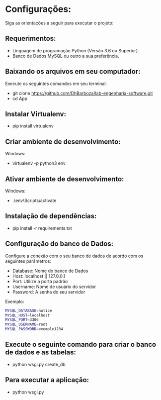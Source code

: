 # Configurações:
Siga as orientações a seguir para executar o projeto:

## Requerimentos:
- Linguagem de programação Python (Versão 3.6 ou Superior).
- Banco de Dados MySQL ou outro a sua preferência.

## Baixando os arquivos em seu computador:
Execute os seguintes comandos em seu terminal:
- git clone https://github.com/DhBarboza/lab-engenharia-software.git
- cd App

## Instalar Virtualenv:
- pip install virtualenv

## Criar ambiente de desenvolvimento:
Windows:
  - virtualenv -p python3 env

## Ativar ambiente de desenvolvimento:
Windows:
  - .\env\Scripts\activate

## Instalação de dependências:
- pip install -r requirements.txt

## Configuração do banco de Dados:
Configure a conexão com o seu banco de dados de acordo com os seguintes parâmetros:
  - Database: Nome do banco de Dados
  - Host: localhost || 127.0.0.1
  - Port: Utilize a porta padrão
  - Username: Nome de usuário do servidor
  - Password: A senha do seu servidor

Exemplo:
```bash
MYSQL_DATABASE=notice
MYSQL_HOST=localhost
MYSQL_PORT=3306
MYSQL_USERNAME=root 
MYSQL_PASSWORD=exemple1234
```

## Execute o seguinte comando para criar o banco de dados e as tabelas:
- python wsgi.py create_db

## Para executar a aplicação:
- python wsgi.py